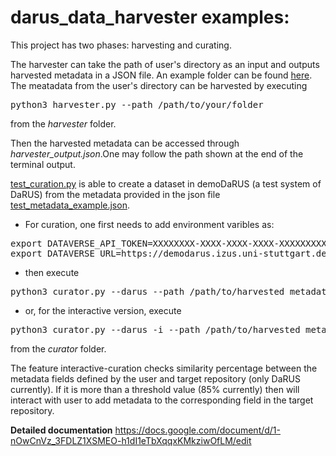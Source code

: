 # darus_data_harvester examples:

This project has two phases: harvesting and curating.

The harvester can take the path of user's directory as an input and outputs harvested metadata in a JSON file. An example folder can be found [here](https://github.com/SimTech-Research-Data-Management/darus_data_harvester/tree/feature/example/example/harvester_related/example_input_minimal). The meatadata from the user's directory can be harvested by executing
<pre>
python3 harvester.py --path /path/to/your/folder
</pre>
from the *harvester* folder. 

Then the harvested metadata can be accessed through *harvester_output.json*.One may follow the path shown at the end of the terminal output.

[test_curation.py](https://github.com/SimTech-Research-Data-Management/darus_data_harvester/blob/master/curator/curator.py) is able to create a dataset in demoDaRUS (a test system of DaRUS) from the metadata provided in the json file [test_metadata_example.json](https://github.com/SimTech-Research-Data-Management/darus_data_harvester/blob/feature/example/example/curator_related/harvested_metadata_example.json). 

- For curation, one first needs to add environment varibles as:

<pre>
export DATAVERSE_API_TOKEN=XXXXXXXX-XXXX-XXXX-XXXX-XXXXXXXXXXXX >> ~/.bashrc
export DATAVERSE_URL=https://demodarus.izus.uni-stuttgart.de >> ~/.bashrc
</pre>

- then execute 
<pre>
python3 curator.py --darus --path /path/to/harvested_metadata.json
</pre>

- or, for the interactive version, execute
<pre>
python3 curator.py --darus -i --path /path/to/harvested_metadata.json
</pre>
from the *curator* folder. 

The feature interactive-curation checks similarity percentage between the metadata fields defined by the user and target repository (only DaRUS currently). If it is more than a threshold value (85% currently) then will interact with user to add metadata to the corresponding field in the target repository.

**Detailed documentation** https://docs.google.com/document/d/1-nOwCnVz_3FDLZ1XSMEO-h1dI1eTbXqqxKMkziwOfLM/edit
